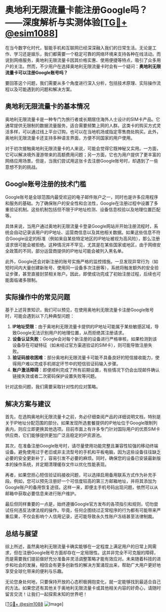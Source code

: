 # 奥地利无限流量卡能注册Google吗？——深度解析与实测体验[[TG💪+ @esim1088](https://t.me/s/esim1088)]

在当今数字化时代，智能手机和互联网已经深深融入我们的日常生活。无论是工作、学习还是娱乐，我们都需要一个稳定可靠的网络环境来支持各种在线活动。而说到网络服务，奥地利无限流量卡因其价格实惠、使用便捷等特点，吸引了众多用户的关注。然而，不少用户在选择奥地利无限流量卡时会有一个疑问：**奥地利无限流量卡可以注册Google账号吗？**

要回答这个问题，我们需要从多个角度进行深入分析，包括技术原理、实际操作流程以及可能遇到的问题和解决方案。

## 奥地利无限流量卡的基本情况

奥地利无限流量卡是一种专门为旅行者或长期居住海外人士设计的SIM卡产品。它通常提供无限制的数据流量服务，适合需要频繁上网的人群。这类卡的购买方式灵活多样，可以通过线上平台订购，也可以在当地机场或指定零售商处购买。此外，奥地利无限流量卡还支持多种语言界面，方便不同国家的用户使用。

对于初次接触奥地利无限流量卡的人来说，可能会觉得它既神秘又实用。一方面，它可以解决境外漫游带来的高额费用问题；另一方面，它也为用户提供了更丰富的网络应用场景。但是，当我们尝试用这张卡去注册Google账号时，却遇到了一些意想不到的挑战。

## Google账号注册的技术门槛

Google账号是全球范围内最受欢迎的电子邮件账户之一，同时也是许多应用程序和服务的基础。为了确保账户的安全性和合法性，Google在注册过程中设置了多重验证机制。这些机制包括但不限于IP地址检测、设备信息校验以及地理位置匹配等。

具体来说，当用户通过奥地利无限流量卡登录Google网站并开始注册流程时，系统会自动记录该用户的IP地址、运营商信息以及其他相关数据。如果这些信息不符合Google设定的标准（例如来自某些特定地区的IP地址被视为高风险），那么注册请求很可能会被拒绝。这种情况并不罕见，尤其是在某些国家或地区，由于网络安全政策的不同，部分运营商提供的IP地址可能会被列入黑名单。

此外，Google还会对新注册的账号实施严格的监控措施。一旦发现异常行为（如短时间内大量创建新账号、使用同一设备多次注册等），系统将触发额外的安全验证步骤，甚至直接封禁相关账户。因此，即使成功完成了初始注册过程，后续也可能面临诸多限制。

## 实际操作中的常见问题

基于上述背景知识，我们可以预见，在使用奥地利无限流量卡注册Google账号时，可能会遇到以下几种典型问题：

1. **IP地址受限**：由于奥地利无限流量卡提供的IP地址可能属于某些敏感区域，导致Google无法识别用户的地理位置，从而拒绝其注册请求。
2. **设备认证失败**：Google会对每个新注册的设备进行严格审核，如果检测到该设备存在可疑特征（如未经过官方渠道验证的SIM卡），则可能导致注册失败。
3. **验证码接收困难**：部分奥地利无限流量卡可能不具备良好的短信接收能力，使得用户难以完成手机绑定环节中的短信验证码输入步骤。
4. **账户激活障碍**：即便顺利完成了所有前期设置，有些情况下仍会出现邮件确认链接失效或者二次密码保护设置失败等问题。

针对这些问题，我们需要采取针对性的应对策略。

## 解决方案与建议

首先，在选购奥地利无限流量卡之前，务必仔细查阅产品的详细说明文档，特别是关于IP地址分配范围的部分。如果发现所选套餐提供的IP地址位于Google限制列表内，则应立即更换其他选项。目前市面上有许多专门针对国际用户的优质SIM卡供应商，它们能够提供更加广泛且稳定的IP资源池。

其次，在准备注册Google账号时，请尽量使用功能完整且兼容性较强的移动终端设备。避免使用过于老旧或非主流型号的手机和平板电脑，因为这些设备往往缺乏必要的安全更新补丁，容易引发不必要的麻烦。同时，确保您的设备已安装最新版本的操作系统，并定期清理缓存文件以优化性能表现。

再者，如果您担心短信验证码接收问题，可以选择启用备用联系方式作为补充手段。例如，您可以预先注册好一个可信度较高的第三方邮箱地址，并将其添加为Google账户的备用恢复途径。这样一来，即便主手机号码出现问题，依然可以从邮箱中获取必要信息来进行账户维护。

最后但同样重要的一点是，始终遵循Google官方发布的各项指引和规则，切勿尝试任何违反法律法规的操作。毕竟，任何企图绕过正常程序的行为都有可能带来严重后果，不仅会影响个人信用记录，还可能导致永久性账户冻结甚至法律制裁。

## 总结与展望

综上所述，虽然奥地利无限流量卡确实能够在一定程度上满足用户的日常上网需求，但在注册Google账号方面却存在一定局限性。这并非完全不可克服的障碍，而是需要我们提前做好充分准备并灵活调整策略才能有效应对。未来随着科技的进步和社会的发展，相信会有更多创新性的解决方案涌现出来，帮助广大用户更好地享受全球化带来的便利与乐趣。

无论您身处何地，只要保持开放的心态积极拥抱变化，就一定能够找到最适合自己的方法。如果您还有其他关于奥地利无限流量卡或其他相关内容的好奇心，请随时留言交流！让我们一起探索未知的世界吧！

[[TG💪+ @esim1088](https://t.me/s/esim1088) ![Image](https://i.postimg.cc/4NQfJmqS/Snipaste-2025-05-13-00-14-12.png)]